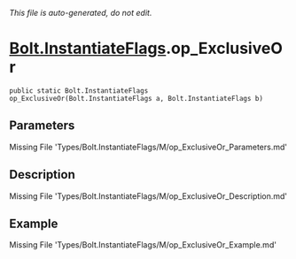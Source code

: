 *This file is auto-generated, do not edit.*

# [Bolt.InstantiateFlags](Types/Bolt.InstantiateFlags.md).op_ExclusiveOr
`public static Bolt.InstantiateFlags op_ExclusiveOr(Bolt.InstantiateFlags a, Bolt.InstantiateFlags b)`
## Parameters
Missing File 'Types/Bolt.InstantiateFlags/M/op_ExclusiveOr_Parameters.md'
## Description
Missing File 'Types/Bolt.InstantiateFlags/M/op_ExclusiveOr_Description.md'
## Example
Missing File 'Types/Bolt.InstantiateFlags/M/op_ExclusiveOr_Example.md'
